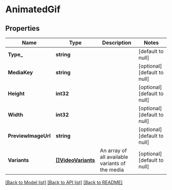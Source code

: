 # AnimatedGif

## Properties
Name | Type | Description | Notes
------------ | ------------- | ------------- | -------------
**Type_** | **string** |  | [default to null]
**MediaKey** | **string** |  | [optional] [default to null]
**Height** | **int32** |  | [optional] [default to null]
**Width** | **int32** |  | [optional] [default to null]
**PreviewImageUrl** | **string** |  | [optional] [default to null]
**Variants** | [**[]VideoVariants**](Video_variants.md) | An array of all available variants of the media | [optional] [default to null]

[[Back to Model list]](../README.md#documentation-for-models) [[Back to API list]](../README.md#documentation-for-api-endpoints) [[Back to README]](../README.md)

